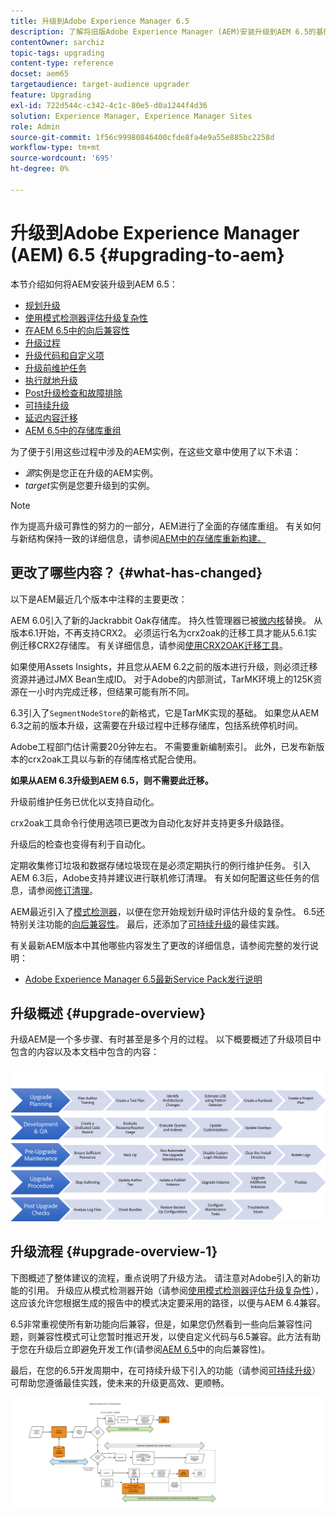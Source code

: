 ```yaml
---
title: 升级到Adobe Experience Manager 6.5
description: 了解将旧版Adobe Experience Manager (AEM)安装升级到AEM 6.5的基础知识。
contentOwner: sarchiz
topic-tags: upgrading
content-type: reference
docset: aem65
targetaudience: target-audience upgrader
feature: Upgrading
exl-id: 722d544c-c342-4c1c-80e5-d0a1244f4d36
solution: Experience Manager, Experience Manager Sites
role: Admin
source-git-commit: 1f56c99980846400cfde8fa4e9a55e885bc2258d
workflow-type: tm+mt
source-wordcount: '695'
ht-degree: 0%

---
```


# 升级到Adobe Experience Manager (AEM) 6.5 {#upgrading-to-aem}

本节介绍如何将AEM安装升级到AEM 6.5：

* [规划升级](/help/sites-deploying/upgrade-planning.md)
* [使用模式检测器评估升级复杂性](/help/sites-deploying/pattern-detector.md)
* [在AEM 6.5中的向后兼容性](/help/sites-deploying/backward-compatibility.md)
  <!--* [Using Offline Reindexing To Reduce Downtime During an Upgrade](/help/sites-deploying/upgrade-offline-reindexing.md)-->
* [升级过程](/help/sites-deploying/upgrade-procedure.md)
* [升级代码和自定义项](/help/sites-deploying/upgrading-code-and-customizations.md)
* [升级前维护任务](/help/sites-deploying/pre-upgrade-maintenance-tasks.md)
* [执行就地升级](/help/sites-deploying/in-place-upgrade.md)
* [Post升级检查和故障排除](/help/sites-deploying/post-upgrade-checks-and-troubleshooting.md)
* [可持续升级](/help/sites-deploying/sustainable-upgrades.md)
* [延迟内容迁移](/help/sites-deploying/lazy-content-migration.md)
* [AEM 6.5中的存储库重组](/help/sites-deploying/repository-restructuring.md)

为了便于引用这些过程中涉及的AEM实例，在这些文章中使用了以下术语：

* *源*&#x200B;实例是您正在升级的AEM实例。
* *target*&#x200B;实例是您要升级到的实例。

>[!NOTE]
>
>作为提高升级可靠性的努力的一部分，AEM进行了全面的存储库重组。 有关如何与新结构保持一致的详细信息，请参阅[AEM中的存储库重新构建。](/help/sites-deploying/repository-restructuring.md)

## 更改了哪些内容？ {#what-has-changed}

以下是AEM最近几个版本中注释的主要更改：

AEM 6.0引入了新的Jackrabbit Oak存储库。 持久性管理器已被[微内核](/help/sites-deploying/platform.md#contentbody_title_4)替换。 从版本6.1开始，不再支持CRX2。 必须运行名为crx2oak的迁移工具才能从5.6.1实例迁移CRX2存储库。 有关详细信息，请参阅[使用CRX2OAK迁移工具](/help/sites-deploying/using-crx2oak.md)。

如果使用Assets Insights，并且您从AEM 6.2之前的版本进行升级，则必须迁移资源并通过JMX Bean生成ID。 对于Adobe的内部测试，TarMK环境上的125K资源在一小时内完成迁移，但结果可能有所不同。

6.3引入了`SegmentNodeStore`的新格式，它是TarMK实现的基础。 如果您从AEM 6.3之前的版本升级，这需要在升级过程中迁移存储库，包括系统停机时间。

Adobe工程部门估计需要20分钟左右。 不需要重新编制索引。 此外，已发布新版本的crx2oak工具以与新的存储库格式配合使用。

**如果从AEM 6.3升级到AEM 6.5，则不需要此迁移。**

升级前维护任务已优化以支持自动化。

crx2oak工具命令行使用选项已更改为自动化友好并支持更多升级路径。

升级后的检查也变得有利于自动化。

定期收集修订垃圾和数据存储垃圾现在是必须定期执行的例行维护任务。 引入AEM 6.3后，Adobe支持并建议进行联机修订清理。 有关如何配置这些任务的信息，请参阅[修订清理](/help/sites-deploying/revision-cleanup.md)。

AEM最近引入了[模式检测器](/help/sites-deploying/pattern-detector.md)，以便在您开始规划升级时评估升级的复杂性。 6.5还特别关注功能的[向后兼容性](/help/sites-deploying/backward-compatibility.md)。 最后，还添加了[可持续升级](/help/sites-deploying/sustainable-upgrades.md)的最佳实践。

有关最新AEM版本中其他哪些内容发生了更改的详细信息，请参阅完整的发行说明：

* [Adobe Experience Manager 6.5最新Service Pack发行说明](/help/release-notes/release-notes.md)

## 升级概述 {#upgrade-overview}

升级AEM是一个多步骤、有时甚至是多个月的过程。 以下概要概述了升级项目中包含的内容以及本文档中包含的内容：

![screen_shot_2018-03-30at80708am](assets/screen_shot_2018-03-30at80708am.png)

## 升级流程 {#upgrade-overview-1}

下图概述了整体建议的流程，重点说明了升级方法。 请注意对Adobe引入的新功能的引用。 升级应从模式检测器开始（请参阅[使用模式检测器评估升级复杂性](/help/sites-deploying/pattern-detector.md)），这应该允许您根据生成的报告中的模式决定要采用的路径，以便与AEM 6.4兼容。

6.5非常重视使所有新功能向后兼容，但是，如果您仍然看到一些向后兼容性问题，则兼容性模式可让您暂时推迟开发，以使自定义代码与6.5兼容。此方法有助于您在升级后立即避免开发工作(请参阅[AEM 6.5](/help/sites-deploying/backward-compatibility.md)中的向后兼容性)。

最后，在您的6.5开发周期中，在可持续升级下引入的功能（请参阅[可持续升级](/help/sites-deploying/sustainable-upgrades.md)）可帮助您遵循最佳实践，使未来的升级更高效、更顺畅。

![6_4_upgrade_overviewflowchart-newpage3](assets/6_4_upgrade_overviewflowchart-newpage3.png)
